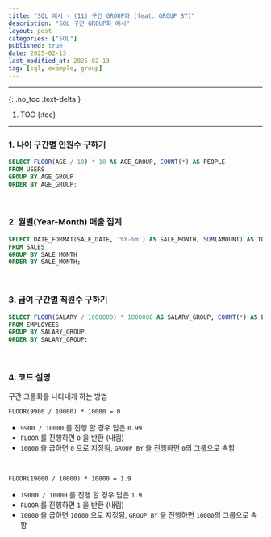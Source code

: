 ```yaml
---
title: "SQL 예시 - (11) 구간 GROUP화 (feat. GROUP BY)"
description: "SQL 구간 GROUP화 예시"
layout: post
categories: ["SQL"]
published: true
date: 2025-02-13
last_modified_at: 2025-02-13
tag: [sql, example, group]
---
```

---
{: .no_toc .text-delta }

1. TOC
{:toc}
---

<!-- 글의 제목은 ##
    나머지 큰 제목은 ###
    이후 나머지는 3개이상 -->

### 1. 나이 구간별 인원수 구하기
```sql
SELECT FLOOR(AGE / 10) * 10 AS AGE_GROUP, COUNT(*) AS PEOPLE
FROM USERS
GROUP BY AGE_GROUP
ORDER BY AGE_GROUP;
```
<br>

### 2. 월별(Year-Month) 매출 집계
```sql
SELECT DATE_FORMAT(SALE_DATE, '%Y-%m') AS SALE_MONTH, SUM(AMOUNT) AS TOTAL_SALES
FROM SALES
GROUP BY SALE_MONTH
ORDER BY SALE_MONTH;
```
<br>

### 3. 급여 구간별 직원수 구하기
```sql
SELECT FLOOR(SALARY / 1000000) * 1000000 AS SALARY_GROUP, COUNT(*) AS EMPLOYEES
FROM EMPLOYEES
GROUP BY SALARY_GROUP
ORDER BY SALARY_GROUP;
```
<br>

### 4. 코드 설명
구간 그룹화를 나타내게 하는 방법
<br>

`FLOOR(9900 / 10000) * 10000 = 0`
- `9900 / 10000` 를 진행 할 경우 답은 `0.99`
- `FLOOR` 를 진행하면 `0` 을 반환 (내림)
- `10000` 을 곱하면 `0` 으로 지정됨, `GROUP BY` 을 진행하면 `0`의 그룹으로 속함
<br>

`FLOOR(19000 / 10000) * 10000 = 1.9`
- `19000 / 10000` 를 진행 할 경우 답은 `1.9`
- `FLOOR` 를 진행하면 `1` 을 반환 (내림)
- `10000` 을 곱하면 `10000` 으로 지정됨, `GROUP BY` 을 진행하면 `10000`의 그룹으로 속함
<br>
<br>